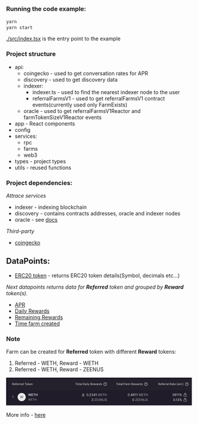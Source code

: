 ### Running the code example:
```
yarn
yarn start
```

[./src/index.tsx](./src/index.tsx) is the entry point to the example

### Project structure
- api:
  - coingecko - used to get conversation rates for APR
  - discovery - used to get discovery data
  - indexer:
    - indexer.ts - used to find the nearest indexer node to the user
    - referralFarmsV1 - used to get referralFarmsV1 contract events(currently used only FarmExists)
  - oracle - used to get referralFarmsV1Reactor and farmTokenSizeV1Reactor events
- app - React components
- config
- services:
  - rpc
  - farms
  - web3
- types - project types
- utils - reused functions


### Project dependencies:
*Attrace services*
- indexer - indexing blockchain
- discovery - contains contracts addresses, oracle and indexer nodes
- oracle - see [docs](https://attrace.com/about/oracles)

*Third-party*
- [coingecko](https://www.coingecko.com/en/api)


## DataPoints:
- [ERC20 token](https://github.com/attrace/code-examples/blob/22a4c873ab3207cca7907db1cecd0bcb7fa1b7a7/referralFarming/src/api/fetchERC20Tokens.ts) - returns ERC20 token details(Symbol, decimals etc...) 


*Next datapoints returns data for **Referred** token and grouped by **Reward** token(s).*

- [APR](https://github.com/attrace/code-examples/blob/develop/referralFarming/src/services/farms.ts)
- [Daily Rewards](https://github.com/attrace/code-examples/blob/develop/referralFarming/src/services/farms.ts)  
- [Remaining Rewards](https://github.com/attrace/code-examples/blob/develop/referralFarming/src/services/farms.ts)
- [Time farm created](https://github.com/attrace/code-examples/blob/develop/referralFarming/src/services/farms.ts)

### Note

Farm can be created for **Referred** token with different **Reward** tokens:
1. Referred - WETH, Reward - WETH
2. Referred - WETH, Reward - ZEENUS

![img.png](img.png)

More info - [here](https://attrace.com/guides/category/referral-farming)

